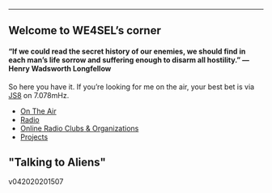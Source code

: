 
----------

## Welcome to WE4SEL’s corner 

#### “If we could read the secret history of our enemies, we should find in each man’s life sorrow and suffering enough to disarm all hostility.” ― Henry Wadsworth Longfellow

So here you have it. If you’re looking for me on the air, your best bet is via  [JS8](http://js8call.com/)  on 7.078mHz.

-   [On The Air](ontheair.md)
-   [Radio](radio.md)
-   [Online Radio Clubs & Organizations](hclubs.md)
-   [Projects](projects.md)


##  "Talking to Aliens"
v042020201507
<!--stackedit_data:
eyJoaXN0b3J5IjpbNjg5NjQwNTEyLC03NzcyNTE4ODAsLTMzNj
gyODIwMCwxNTAwMTc4NjUzLDIwMzM5MTU0LC04MjYyMDg0MzRd
fQ==
-->